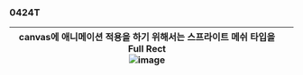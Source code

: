 ### 0424T  


|canvas에 애니메이션 적용을 하기 위해서는 스프라이트 메쉬 타입을 Full Rect<br>![image](https://github.com/s8st/20240320FinalProject/assets/153998744/1fec17b5-332e-4608-8883-92e58c2d1bda)||
|--|--|


